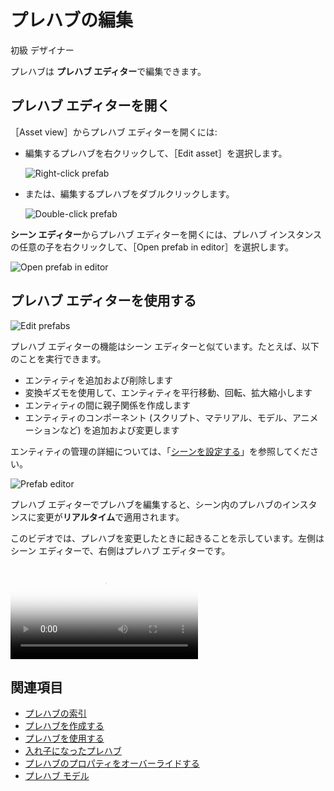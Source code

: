 # プレハブの編集

<span class="badge text-bg-primary">初級</span>
<span class="badge text-bg-success">デザイナー</span>

プレハブは **プレハブ エディター**で編集できます。

## プレハブ エディターを開く ##

［Asset view］からプレハブ エディターを開くには:

* 編集するプレハブを右クリックして、［Edit asset］を選択します。

    ![Right-click prefab](media/edit-prefab-with-edit-asset-button.png)

* または、編集するプレハブをダブルクリックします。

    ![Double-click prefab](media/open-prefab-editor.gif)

**シーン エディター**からプレハブ エディターを開くには、プレハブ インスタンスの任意の子を右クリックして、［Open prefab in editor］を選択します。

![Open prefab in editor](media/use-prefabs-prefab-open-prefab-from-prefab-instance.png)

## プレハブ エディターを使用する ##

![Edit prefabs](media/prefab-editor.png)

プレハブ エディターの機能はシーン エディターと似ています。たとえば、以下のことを実行できます。

* エンティティを追加および削除します
* 変換ギズモを使用して、エンティティを平行移動、回転、拡大縮小します
* エンティティの間に親子関係を作成します
* エンティティのコンポーネント (スクリプト、マテリアル、モデル、アニメーションなど) を追加および変更します

エンティティの管理の詳細については、「[シーンを設定する](../add-entities.md)」を参照してください。

![Prefab editor](media/prefab-editor.png)

プレハブ エディターでプレハブを編集すると、シーン内のプレハブのインスタンスに変更が**リアルタイム**で適用されます。

このビデオでは、プレハブを変更したときに起きることを示しています。左側はシーン エディターで、右側はプレハブ エディターです。

<p>
<video autoplay loop class="responsive-video" poster="media/edit-prefab-and-update-instances.jpg">
   <source src="media/edit-prefab-and-update-instances.mp4" type="video/mp4">
</video>
</p>

## 関連項目

* [プレハブの索引](index.md)
* [プレハブを作成する](create-a-prefab.md)
* [プレハブを使用する](index.md)
* [入れ子になったプレハブ](nested-prefabs.md)
* [プレハブのプロパティをオーバーライドする](override-prefab-properties.md)
* [プレハブ モデル](prefab-models.md)
